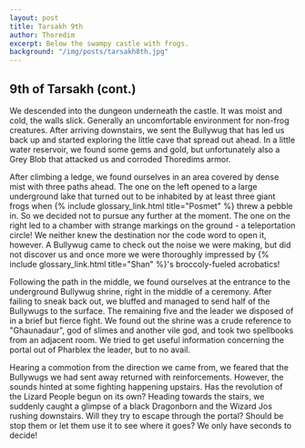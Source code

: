 ```yaml
---
layout: post
title: Tarsakh 9th
author: Thoredim
excerpt: Below the swampy castle with frogs.
background: "/img/posts/tarsakh8th.jpg"
---
```


## 9th of Tarsakh (cont.)

We descended into the dungeon underneath the castle. It was moist and cold, the
walls slick. Generally an uncomfortable environment for non-frog creatures.
After arriving downstairs, we sent the Bullywug that has led us back up and
started exploring the little cave that spread out ahead. In a little water
reservoir, we found some gems and gold, but unfortunately also a Grey Blob that
attacked us and corroded Thoredims armor.

After climbing a ledge, we found ourselves in an area covered by dense mist
with three paths ahead. The one on the left opened to a large underground lake
that turned out to be inhabited by at least three giant frogs when {% include glossary_link.html title="Posmet" %}
threw a pebble in. So we decided not to pursue any further at the moment. The
one on the right led to a chamber with strange markings on the ground - a
teleportation circle! We neither knew the destination nor the code word to open it, however.
A Bullywug came to check out the noise we were making, but did not discover us
and once more we were thoroughly impressed by {% include glossary_link.html title="Shan" %}'s broccoly-fueled acrobatics!

Following the path in the middle, we found ourselves at the entrance to the
underground Bullywug shrine, right in the middle of a ceremony. After failing
to sneak back out, we bluffed and managed to send half of the Bullywugs to the
surface. The remaining five and the leader we disposed of in a brief but fierce
fight. We found out the shrine was a crude reference to "Ghaunadaur", god of
slimes and another vile god, and took two spellbooks from an adjacent room. We
tried to get useful information concerning the portal out of Pharblex the
leader, but to no avail.

Hearing a commotion from the direction we came from, we feared that the
Bullywugs we had sent away returned with reinforcements. However, the sounds
hinted at some fighting happening upstairs. Has the revolution of the Lizard
People begun on its own? Heading towards the stairs, we suddenly caught a
glimpse of a black Dragonborn and the Wizard Jos rushing downstairs. Will they
try to escape through the portal? Should be stop them or let them use it to see
where it goes? We only have seconds to decide!
